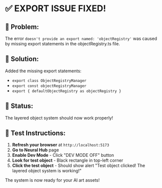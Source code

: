 # ✅ EXPORT ISSUE FIXED!

## 🐛 Problem:
The error `doesn't provide an export named: 'objectRegistry'` was caused by missing export statements in the objectRegistry.ts file.

## 🔧 Solution:
Added the missing export statements:
- `export class ObjectRegistryManager`
- `export const objectRegistryManager`
- `export { defaultObjectRegistry as objectRegistry }`

## 🎯 Status:
The layered object system should now work properly!

## 🧪 Test Instructions:
1. **Refresh your browser** at `http://localhost:5173`
2. **Go to Neural Hub** page
3. **Enable Dev Mode** - Click "DEV MODE OFF" button
4. **Look for test object** - Black rectangle in top-left corner
5. **Click the test object** - Should show alert "Test object clicked! The layered object system is working!"

The system is now ready for your AI art assets!
